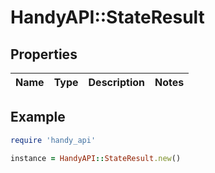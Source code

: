 # HandyAPI::StateResult

## Properties

| Name | Type | Description | Notes |
| ---- | ---- | ----------- | ----- |

## Example

```ruby
require 'handy_api'

instance = HandyAPI::StateResult.new()
```

